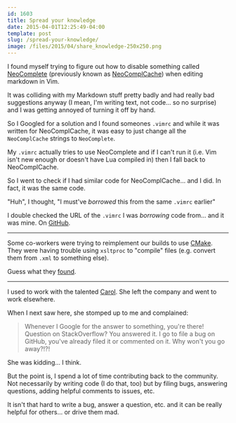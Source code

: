 ```yaml
---
id: 1603
title: Spread your knowledge
date: 2015-04-01T12:25:49-04:00
template: post
slug: /spread-your-knowledge/
image: /files/2015/04/share_knowledge-250x250.png
---
```


I found myself trying to figure out how to disable something called
[NeoComplete](https://github.com/Shougo/neocomplete.vim) (previously known as
[NeoComplCache](https://github.com/Shougo/neocomplcache.vim)) when editing
markdown in Vim.

It was colliding with my Markdown stuff pretty badly and had really bad
suggestions anyway (I mean, I'm writing text, not code... so no surprise) and
I was getting annoyed of turning it off by hand.

So I Googled for a solution and I found someones `.vimrc` and while it was
written for NeoComplCache, it was easy to just change all the `NeoComplCache`
strings to `NeoComplete`.

My `.vimrc` actually tries to use NeoComplete and if I can't run it (i.e. Vim
isn't new enough or doesn't have Lua compiled in) then I fall back to
NeoComplCache.

So I went to check if I had similar code for NeoComplCache... and I did. In
fact, it was the same code.

"Huh", I thought, "I must've _borrowed_ this from the same `.vimrc` earlier"

I double checked the URL of the `.vimrc` I was _borrowing_ code from... and it
was mine. On
[GitHub](https://raw.githubusercontent.com/docwhat/homedir-vim/master/vimrc/.vimrc).

---

Some co-workers were trying to reimplement our builds to use
[CMake](http://www.cmake.org/). They were having trouble using `xsltproc` to
"compile" files (e.g. convert them from `.xml` to something else).

Guess what they
[found](http://stackoverflow.com/questions/3417120/how-can-i-use-cmake-with-xsltproc-as-the-compiler).

---

I used to work with the talented [Carol](http://carol-nichols.com/). She left
the company and went to work elsewhere.

When I next saw here, she stomped up to me and complained:

> Whenever I Google for the answer to something, you're there! Question on
> StackOverflow? You answered it. I go to file a bug on GitHub, you've already
> filed it or commented on it. Why won't you go away?!?!

She was kidding... I think.

But the point is, I spend a lot of time contributing back to the community.
Not necessarily by writing code (I do that, too) but by filing bugs, answering
questions, adding helpful comments to issues, etc.

It isn't that hard to write a bug, answer a question, etc. and it can be
really helpful for others... or drive them mad.
